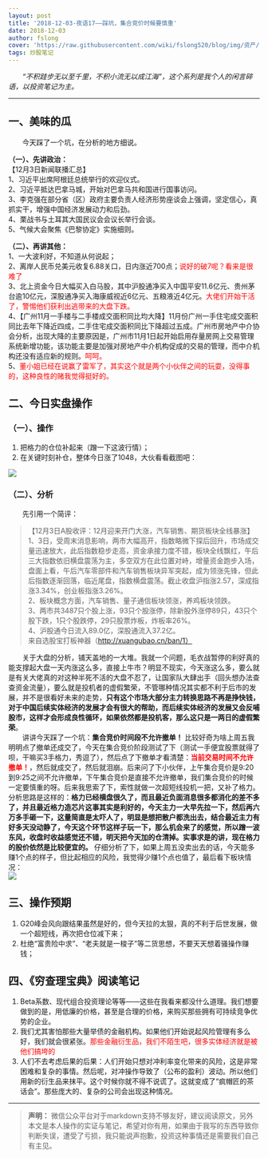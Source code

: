```yaml
---
layout: post
title: '2018-12-03-夜语17——踩坑，集合竞价时候要慎重'
date: 2018-12-03
author: fslong
cover: 'https://raw.githubusercontent.com/wiki/fslong520/blog/img/资产/资产2018-12-03.jpg'
tags: 炒股笔记
---
```

  
&emsp;&emsp;*“不积跬步无以至千里，不积小流无以成江海”，这个系列是我个人的闲言碎语，以投资笔记为主。*  
   

---
  


## **一、美味的瓜**   
&emsp;&emsp;今天踩了一个坑，在分析的地方细说。  

**（一）、先讲政治：**    
【12月3日新闻联播汇总】  
1、习近平出席阿根廷总统举行的欢迎仪式。  
2、习近平抵达巴拿马城，开始对巴拿马共和国进行国事访问。  
3、李克强在部分省（区）政府主要负责人经济形势座谈会上强调，坚定信心，真抓实干，增强中国经济发展动力和后劲。  
4、栗战书与土耳其大国民议会会议长举行会谈。  
5、气候大会聚焦《巴黎协定》实施细则。       

**（二）、再讲其他：**  
1、一大波利好，不知道从何说起；  
2、离岸人民币兑美元收复6.88关口，日内涨近700点；<font color="red">说好的破7呢？看来是很难了</font>   
3、北上资金今日大幅买入白马股，其中沪股通净买入中国平安11.6亿元、贵州茅台逾10亿元，深股通净买入海康威视近6亿元、五粮液近4亿元。<font color="red">大佬们开始干活了，警惕他们获利出逃带来的大盘下跌。</font>  
4、【广州11月一手楼与二手楼成交面积同比均大降】11月份广州一手住宅成交面积同比去年下降近四成，二手住宅成交面积同比下降超过五成。广州市房地产中介协会分析，出现大降的主要原因是，广州市11月1日起开始启用存量房网上交易管理系统新增功能，该功能主要是加强对房地产中介机构促成的交易的管理，而中介机构还没有适应新的规则。<font color="red">呵呵。</font>  
5、<font color="red">董小姐已经在说赢了雷军了，其实这个就是两个小伙伴之间的玩耍，没得事的，这种良性的赌我觉得挺好的。</font>
## **二、今日实盘操作**
### **（一）、操作**
1. 把格力的仓位补起来（蹭一下这波行情）；
2. 在关键时刻补仓，整体今日涨了1048，大伙看看截图吧：   
     
![](https://raw.githubusercontent.com/wiki/fslong520/blog/img/资产/资产2018-12-03.jpg)
### **（二）、分析**  
 
&emsp;&emsp;先引用一个简评：  
>【12月3日A股收评：12月迎来开门大涨，汽车销售、期货板块全线暴涨】  
1、3日，受周末消息影响，两市大幅高开，指数略微下探后回升，市场成交量迅速放大，此后指数稳步走高，资金承接力度不错，板块全线飘红，午后三大指数依旧横盘震荡为主，多空双方在此位置对峙，增量资金跑步入场，盘面上看，午后汽车零部件和汽车销售板块异军突起，成为领涨先锋，但此后指数逐渐回落，临近尾盘，指数横盘震荡。截止收盘沪指涨2.57，深成指涨3.34%，创业板指涨3.26%。  
2、板块概念方面，汽车销售、量子通信板块领涨，养鸡板块领跌。  
3、两市共3487只个股上涨，93只个股涨停，除新股外涨停89只，43只个股下跌，1只个股跌停，29只股票炸板，炸板率26%。  
4、沪股通今日流入89.0亿，深股通流入37.2亿。  
来自选股宝打板神器（http://xuangubao.cn/ban/1）   

&emsp;&emsp;关于大盘的分析，铺天盖地的一大堆。我就一个问题，毛衣战暂停的利好真的能支撑起大盘一天内涨这么多，直接上牛市？明显不现实，今天涨这么多，要么就是有关大佬真的对这种半死不活的大盘不忍了，让国家队大肆出手（回头想办法查查资金流量），要么就是投机者的虚假繁荣，不管哪种情况其实都不利于后市的发展，并不是很看好未来的走势，**只有这个市场大部分主力转换思路不再是挣快钱，对于中国后续实体经济的发展才会有很大的帮助，而后续实体经济的发展又会反哺股市，这样才会形成良性循环，如果依然都是投机客，那么这只是一两日的虚假繁荣**。  
&emsp;&emsp;讲讲今天踩了一个坑：**集合竞价时间段不允许撤单！** 比较好奇为啥上周五我明明点了撤单还成交了，今天在集合竞价阶段测试了下（测试一手便宜股票就得了呗，干嘛买3手格力，秀逗了），然后点了下撤单才看清楚：**<font color="red">当前交易时间不允许撤单！</font>**，然后就成交了，然后就泪崩。后来问了下小伙伴，上午集合竞价是9:20到9:25之间不允许撤单，下午集合竞价是直接不允许撤单，我们集合竞价的时候一定要慎重的呀。后来我思索了下，索性就做一次超短线投机一把，又补了格力。分析思路是这样的：**格力已经横盘很久了，而且最近负面消息很多都消化的差不多了，并且最近格力造芯片这事其实是利好的，今天主力一大早先拉一下，然后再六万多手砸一下，这量简直是太吓人了，明显是想把散户都洗出去，结合最近主力有好多天没动静了，今天这个环节这样子玩一下，那么机会来了的感觉，所以蹭一波东风，收盘时收益感觉还不错，明天把今天加的仓清掉。实事求是的讲，现在格力的股价依然是比较便宜的。** 仔细分析了下，如果上周五没卖出去的话，今天能多赚1个点的样子，但比起相应的风险，我觉得少赚1个点也值了，最后看下板块情况：  
![](https://raw.githubusercontent.com/wiki/fslong520/blog/img/板块/资金流入流出2018-12-03.jpg)   


## **三、操作预期**

1. G20峰会风向跟结果虽然是好的，但今天拉的太狠，真的不利于后世发展，做一个超短线，再次把仓位减下来；
2. 杜绝“富贵险中求”、“老夫就是一梭子”等二货思想，不要天天想着骚操作赚钱；



## **四、《穷查理宝典》阅读笔记**
1. Beta系数、现代组合投资理论等等——这些在我看来都没什么道理。我们想要做到的是，用低廉的价格，甚至是合理的价格，来购买那些拥有可持续竞争优势的企业。
2. 我们尤其害怕那些大量举债的金融机构。如果他们开始说起风险管理有多么好，我们就会很紧张。<font color="red">那些金融衍生品，我们不陌生吧，很多实体经济就是被他们搞垮的</font>
3. 人们不去考虑后果的后果：人们开始只想对冲利率变化带来的风险，这是非常困难和复杂的事情。然后呢，对冲操作导致了（公布的盈利）波动。所以他们用新的衍生品来抹平。这个时候你就不得不说谎了。这就变成了“疯帽匠的茶话会”。那些庞大的、复杂的公司会出现这种情况。

    

---   
  
> **声明：**
> 微信公众平台对于markdown支持不够友好，建议阅读原文，另外本文是本人操作的实证与笔记，希望对你有用，如果由于我写的东西导致你判断失误，遭受了亏损，我只能说声抱歉，投资这种事情还是需要我们自己有主见。